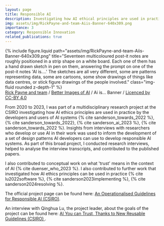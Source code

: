 ```yaml
---
layout: page
title: Responsible AI
description: Investigating how AI ethical principles are used in practice
img: assets/img/RickPayne-and-team-Aiis-Banner-640x309.png
importance: 3
category: Responsible Innovation
related_publications: true
---
```


<div class="row">
    <div class="col-sm mt-3 mt-md-0">
        {% include figure.liquid path="assets/img/RickPayne-and-team-Aiis-Banner-640x309.png" title="Seventeen multicoloured post-it notes are roughly positioned in a strip shape on a white board. Each one of them has a hand drawn sketch in pen on them, answering the prompt on one of the post-it notes 'AI is....' The sketches are all very different, some are patterns representing data, some are cartoons, some show drawings of things like data centres, or stick figure drawings of the people involved." class="img-fluid rounded z-depth-1" %}
    </div>
</div>
<div class="caption">
	<span><a href="www.linkedin.com/in/rick-p-77b5333/">Rick Payne and team</a> / <a href="https://www.betterimagesofai.org">Better Images of AI</a> / Ai is... Banner / <a href="https://creativecommons.org/licenses/by/4.0/">Licenced by CC-BY 4.0</a></span>
</div>

From 2020 to 2023, I was part of a multidisciplinary research project at the CSIRO investigating how AI ethics principles are used in practice by the developers and users of AI systems {% cite sanderson_towards_2022 %}, {% cite sanderson_towards_2022}, {% cite sanderson_ai_2023 %}, {% cite sanderson_towards_2022 %}. Insights from interviews with researchers who develop or use AI in their work was used to inform the development of a set of design patterns AI developers can use to develop responsible AI systems. As part of this broad project, I conducted research interviews, helped to analyse the interview transcripts, and contributed to the published papers.

I also contributed to conceptual work on what 'trust' means in the context of AI {% cite duenser_who_2023 %}. I also contributed to further work that investigated how AI ethics principles can be used in practice {% cite lu2022software %}, {% cite sanderson2023implementing %}, {% cite sanderson2024resolving %}.

The official project page can be found here: <a href="https://research.csiro.au/ri/an-operationalised-guideline-for-responsible-ai/">An Operationalised Guidelines for Responsible AI (CSIRO)</a>.

An interview with Qinghua Lu, the project leader, about the goals of the project can be found here: <a href="https://research.csiro.au/ri/ai-guidelines/">AI You can Trust, Thanks to New Reusable Guidelines (CSIRO) </a>.
